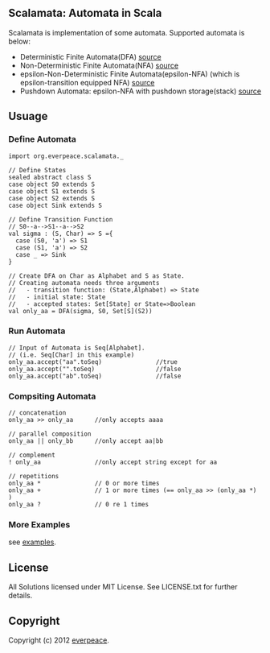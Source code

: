 Scalamata: Automata in Scala
----------------------------
Scalamata is implementation of some automata. Supported automata is below:

* Deterministic Finite Automata(DFA) [source](https://github.com/everpeace/scalamata/blob/master/core/src/main/scala/org/everpeace/scalamata/DFA.scala)
* Non-Deterministic Finite Automata(NFA) [source](https://github.com/everpeace/scalamata/blob/master/core/src/main/scala/org/everpeace/scalamata/NFA.scala)
* epsilon-Non-Deterministic Finite Automata(epsilon-NFA) (which is epsilon-transition equipped NFA) [source](https://github.com/everpeace/scalamata/blob/master/core/src/main/scala/org/everpeace/scalamata/%CE%B5NFA.scala)
* Pushdown Automata: epsilon-NFA with pushdown storage(stack) [source](https://github.com/everpeace/scalamata/blob/master/core/src/main/scala/org/everpeace/scalamata/PDA.scala)

Usuage
-------
### Define Automata

    import org.everpeace.scalamata._

    // Define States
    sealed abstract class S
    case object S0 extends S
    case object S1 extends S
    case object S2 extends S
    case object Sink extends S

    // Define Transition Function
    // S0--a-->S1--a-->S2
    val sigma : (S, Char) => S ={
      case (S0, 'a') => S1
      case (S1, 'a') => S2
      case _ => Sink
    }

    // Create DFA on Char as Alphabet and S as State.
    // Creating automata needs three arguments
    //   - transition function: (State,Alphabet) => State
    //   - initial state: State
    //   - accepted states: Set[State] or State=>Boolean
    val only_aa = DFA(sigma, S0, Set[S](S2))

### Run Automata

    // Input of Automata is Seq[Alphabet].
    // (i.e. Seq[Char] in this example)
    only_aa.accept("aa".toSeq)               //true
    only_aa.accept("".toSeq)                 //false
    only_aa.accept("ab".toSeq)               //false

### Compsiting Automata
    // concatenation
    only_aa >> only_aa      //only accepts aaaa

    // parallel composition
    only_aa || only_bb      //only accept aa|bb

    // complement
    ! only_aa               //only accept string except for aa

    // repetitions
    only_aa *               // 0 or more times
    only_aa +               // 1 or more times (== only_aa >> (only_aa *) )
    only_aa ?               // 0 re 1 times

### More Examples

see [examples](https://github.com/everpeace/scalamata/tree/master/examples/src/main/scala/org/everpeace/scalamata).

License
--------

All Solutions licensed under MIT License. See LICENSE.txt for further details.


Copyright
---------
Copyright (c) 2012 [everpeace](http://twitter.com/everpeace).


